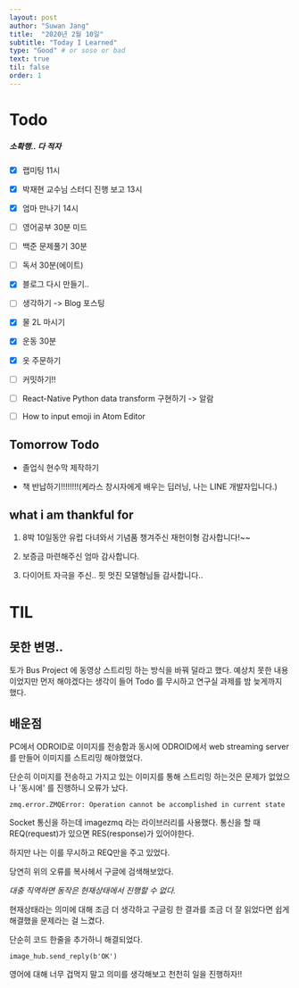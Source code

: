 ```yaml
---
layout: post
author: "Suwan Jang"
title:  "2020년 2월 10일"
subtitle: "Today I Learned"
type: "Good" # or soso or bad
text: true
til: false
order: 1
---
```


# Todo

##### 소확행.. 다 적자

-   [x] 랩미팅 11시

-   [x] 박재현 교수님 스터디 진행 보고 13시

-   [x] 엄마 만나기 14시

-   [ ] 영어공부 30분 미드

-   [ ] 백준 문제풀기 30분

-   [ ] 독서 30분(에이트)

-   [x] 블로그 다시 만들기..

-   [ ] 생각하기 -> Blog 포스팅

-   [x] 물 2L 마시기

-   [x] 운동 30분

-   [x] 옷 주문하기

-   [ ] 커밋하기!!

-   [ ] React-Native Python data transform 구현하기 -> 알람

-   [ ] How to input emoji in Atom Editor

## Tomorrow Todo

-   졸업식 현수막 제작하기

-   책 반납하기!!!!!!!!(케라스 창시자에게 배우는 딥러닝, 나는 LINE 개발자입니다.)

## what i am thankful for

1.  8박 10일동안 유럽 다녀와서 기념품 챙겨주신 재헌이형 감사합니다!\~~

2.  보증금 마련해주신 엄마 감사합니다.

3.  다이어트 자극을 주신.. 핏 멋진 모델형님들 감사합니다..

# TIL

## 못한 변명..

토가 Bus Project 에 동영상 스트리밍 하는 방식을 바꿔 덜라고 했다. 예상치 못한 내용이었지만 먼저 해야겠다는 생각이 들어 Todo 를 무시하고 연구실 과제를 밤 늦게까지 했다.

## 배운점

PC에서 ODROID로 이미지를 전송함과 동시에 ODROID에서 web streaming server를 만들어 이미지를 스트리밍 해야했었다.

단순히 이미지를 전송하고 가지고 있는 이미지를 통해 스트리밍 하는것은 문제가 없었으나 '동시에' 를 진행하니 오류가 났다.

    zmq.error.ZMQError: Operation cannot be accomplished in current state

Socket 통신을 하는데 imagezmq 라는 라이브러리를 사용했다. 통신을 할 때 REQ(request)가 있으면 RES(response)가 있어야한다.

하지만 나는 이를 무시하고 REQ만을 주고 있었다.

당연히 위의 오류를 복사헤서 구글에 검색해보았다.

_대충 직역하면 동작은 현재상태에서 진행할 수 없다._

현재상태라는 의미에 대해 조금 더 생각하고 구글링 한 결과를 조금 더 잘 읽었다면 쉽게 해결했을 문제라는 걸 느겼다.

단순히 코드 한줄을 추가하니 해결되었다.

    image_hub.send_reply(b'OK')

영어에 대해 너무 겁먹지 말고 의미를 생각해보고 천천히 일을 진행하자!!

